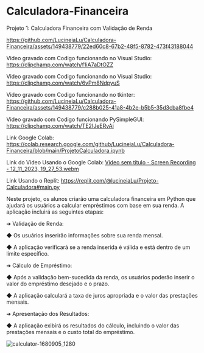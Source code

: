 # Calculadora-Financeira



Projeto 1: Calculadora Financeira com Validação de Renda



https://github.com/LucineiaLu/Calculadora-Financeira/assets/149438779/22ed60c8-67b2-48f5-8782-473f43188044



Video gravado com Codigo funcionando no Visual Studio: https://clipchamp.com/watch/f1iA7aDtOZZ



Video gravado com Codigo funcionando no Visual Studio: https://clipchamp.com/watch/6vPm8NdpyuS



Video gravado com Codigo funcionando no tkinter: https://github.com/LucineiaLu/Calculadora-Financeira/assets/149438779/c288b025-41a8-4b2e-b5b5-35d3cba8fbe4



Video gravado com Codigo funcionando PySimpleGUI:  https://clipchamp.com/watch/TE2IJeERvAi



Link Google Colab: https://colab.research.google.com/github/LucineiaLu/Calculadora-Financeira/blob/main/ProjetoCalculadora.ipynb



Link do Video Usando o Google Colab: [Vídeo sem título - Screen Recording - 12_11_2023, 19_27_53.webm](https://github.com/LucineiaLu/Calculadora-Financeira/assets/149438779/fbea169d-68b2-428a-bc94-584c79d5e095)




Link Usando o Replit: https://replit.com/@lucineiaLu/Projeto-Calculadora#main.py


Neste projeto, os alunos criarão uma calculadora financeira em Python que ajudará os
usuários a calcular empréstimos com base em sua renda. A aplicação incluirá as seguintes
etapas:

➔ Validação de Renda:

◆ Os usuários inserirão informações sobre sua renda mensal.

◆ A aplicação verificará se a renda inserida é válida e está dentro de um limite
específico.

➔ Cálculo de Empréstimo:

◆ Após a validação bem-sucedida da renda, os usuários poderão inserir o valor
do empréstimo desejado e o prazo.

◆ A aplicação calculará a taxa de juros apropriada e o valor das prestações
mensais.

➔ Apresentação dos Resultados:

◆ A aplicação exibirá os resultados do cálculo, incluindo o valor das prestações
mensais e o custo total do empréstimo.





![calculator-1680905_1280](https://github.com/LucineiaLu/Calculadora-Financeira/assets/149438779/5debf502-c0c8-485d-af46-2cbeb97e8462)
